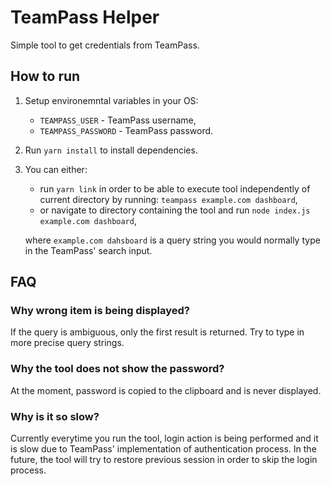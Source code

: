 # TeamPass Helper

Simple tool to get credentials from TeamPass.

## How to run
1. Setup environemntal variables in your OS: 
   * `TEAMPASS_USER` - TeamPass username,
   * `TEAMPASS_PASSWORD` - TeamPass password.
2. Run `yarn install` to install dependencies.
3. You can either:
   * run `yarn link` in order to be able to execute tool
     independently of current directory by running:
     `teampass example.com dashboard`,
   * or navigate to directory containing the tool and run
     `node index.js example.com dashboard`,
     
    where `example.com dahsboard` is a query string you would
    normally type in the TeamPass' search input.
   
## FAQ
### Why wrong item is being displayed?
If the query is ambiguous, only the first result is returned.
Try to type in more precise query strings.

### Why the tool does not show the password?
At the moment, password is copied to the clipboard and is
never displayed.

### Why is it so slow?
Currently everytime you run the tool, login action is being
performed and it is slow due to TeamPass' implementation of
authentication process. In the future, the tool will try to
restore previous session in order to skip the login process.